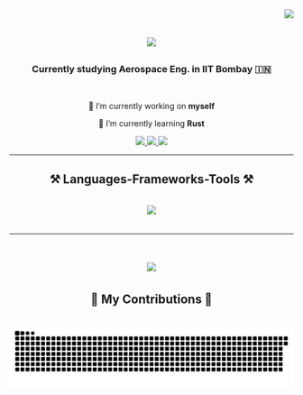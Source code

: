 <img align="right" src="https://visitcount.itsvg.in/api?id=Havoi&icon=0&color=6"/>




<h1 align="center">
    <img src="https://readme-typing-svg.herokuapp.com/?font=Montserrat&size=35&center=true&vCenter=true&width=500&height=70&duration=3500&lines=Hi+There!+👋;+I'm+Shaurya+Gupta+!;" />
</h1>

<h3 align="center">Currently studying Aerospace Eng. in IIT Bombay 🇮🇳</h3>

<br/>

<div font='Times New Roman' align="center">

🔭 I’m currently working on **myself**

🌱 I’m currently learning **Rust**

</div>

<div align="center"> 
  <a href="mailto:shauryag228@gmail.com">
    <img src="https://img.shields.io/badge/Gmail-595959?style=for-the-badge&logo=gmail&logoColor=red" />
  </a>
  
  <a href="https://www.linkedin.com/in/shaurya-gupta-a92367278/" target="_blank">
    <img src="https://img.shields.io/badge/LinkedIn-0077B5?style=for-the-badge&logo=linkedin&logoColor=white" target="_blank" />
  </a>

  <a href="https://www.instagram.com/shauryag_1210/" target="_blank">
      <img src = "https://img.shields.io/badge/Instagram-E4405F?style=for-the-badge&logo=instagram&logoColor=white" target = "_blank" >
  </a>
  
</div>

 <hr/>
 
<h2 align="center">⚒️ Languages-Frameworks-Tools ⚒️</h2>
<br/>
<div align="center">
    <img src="https://skillicons.dev/icons?i=c,cpp,rust,python,golang,vscode,github,git" />
</div>

<br/>


<hr/>
<h1 align = 'center'>
<img src="https://github-readme-stats.vercel.app/api/top-langs/?username=Havoi&theme=dark&hide_border=false&include_all_commits=false&count_private=false&layout=compact" />
</h1>
<div align="center">
  <h2>🐍 My Contributions 🐍</h2>
  <br>
  <img alt="snake eating my contributions" src="https://raw.githubusercontent.com/kyoto-max/kyoto-max/output/github-contribution-grid-snake.svg" />
  
  <br/><br/><br/>
</div>
